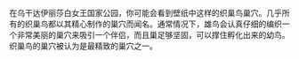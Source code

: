 在乌干达伊丽莎白女王国家公园，你可能会看到壁纸中这样的织巢鸟巢穴。几乎所有的织巢鸟都以其精心制作的巢穴而闻名。通常情况下，雄鸟会认真仔细的编织一个非常美丽的巢穴来吸引一个伴侣，而且巢足够坚固，可以撑住孵化出来的幼鸟。织巢鸟的巢穴被认为是最精致的巢穴之一。

